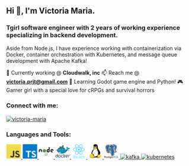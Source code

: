 <h2 align="left">Hi 👋, I'm Victoria Maria.</h1>
<h3 align="left">Tgirl software engineer with 2 years of working experience specializing in backend development.</h3>

Aside from Node.js, I have experience working with containerization via Docker, container orchestration with Kubernetes, and message queue development with Apache Kafka!

🔭 Currently working @ **Cloudwalk, inc**
📫 Reach me @ **victoria.prjt@gmail.com**
🌱 Learning Godot game engine and Python!
🎮 Gamer girl with a special love for cRPGs and survival horrors

<h3 align="left">Connect with me:</h3>
<p align="left">
  <a href="https://www.linkedin.com/in/victoria-lopez-%F0%9F%8F%B3%EF%B8%8F%E2%80%8D%E2%9A%A7%EF%B8%8F-539366241/" target="blank">
    <img align="center" src="https://raw.githubusercontent.com/rahuldkjain/github-profile-readme-generator/master/src/images/icons/Social/linked-in-alt.svg" alt="victoria-maria" height="30" width="40" />
  </a>
</p>


<h3 align="left">Languages and Tools:</h3>
<p align="left"> 
  <a href="https://developer.mozilla.org/en-US/docs/Web/JavaScript" target="_blank" rel="noreferrer"> 
    <img src="https://raw.githubusercontent.com/devicons/devicon/master/icons/javascript/javascript-original.svg" alt="javascript" width="40" height="40"/> 
  </a> 
  <a href="https://www.typescriptlang.org/" target="_blank" rel="noreferrer"> 
    <img src="https://raw.githubusercontent.com/devicons/devicon/master/icons/typescript/typescript-original.svg" alt="typescript" width="40" height="40"/> 
  </a> 
  <a href="https://nodejs.org" target="_blank" rel="noreferrer"> 
    <img src="https://raw.githubusercontent.com/devicons/devicon/master/icons/nodejs/nodejs-original-wordmark.svg" alt="nodejs" width="40" height="40"/> 
  </a> 
  <a href="https://www.docker.com/" target="_blank" rel="noreferrer"> 
    <img src="https://raw.githubusercontent.com/devicons/devicon/master/icons/docker/docker-original-wordmark.svg" alt="docker" width="40" height="40"/> 
  </a> 
  <a href="https://reactjs.org/" target="_blank" rel="noreferrer"> 
    <img src="https://raw.githubusercontent.com/devicons/devicon/master/icons/react/react-original-wordmark.svg" alt="react" width="40" height="40"/> 
  </a> 
  <a href="https://www.linux.org/" target="_blank" rel="noreferrer"> 
    <img src="https://raw.githubusercontent.com/devicons/devicon/master/icons/linux/linux-original.svg" alt="linux" width="40" height="40"/> 
  </a> 
  <a href="https://www.postgresql.org" target="_blank" rel="noreferrer"> 
    <img src="https://raw.githubusercontent.com/devicons/devicon/master/icons/postgresql/postgresql-original-wordmark.svg" alt="postgresql" width="40" height="40"/> 
  </a> 
  <a href="https://kafka.apache.org/" target="_blank" rel="noreferrer"> 
    <img src="https://upload.wikimedia.org/wikipedia/commons/0/01/Apache_Kafka_logo.svg" alt="kafka" width="40" height="40"/>
  </a>
  <a href="https://kubernetes.io/" target="_blank" rel="noreferrer">
    <img src="https://upload.wikimedia.org/wikipedia/commons/3/39/Kubernetes_logo_without_workmark.svg" alt="kubernetes" width="40" height="40"/>
  </a>
</p>
